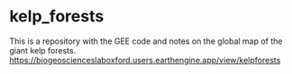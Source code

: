 # kelp_forests
This is a repository with the GEE code and notes on the global map of the giant kelp forests. 
https://biogeoscienceslaboxford.users.earthengine.app/view/kelpforests
